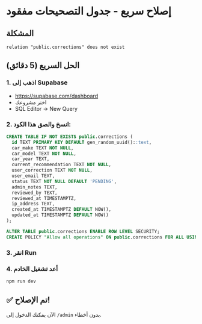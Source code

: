 # إصلاح سريع - جدول التصحيحات مفقود

## المشكلة
```
relation "public.corrections" does not exist
```

## الحل السريع (5 دقائق)

### 1. اذهب إلى Supabase
- https://supabase.com/dashboard
- اختر مشروعك
- SQL Editor → New Query

### 2. انسخ والصق هذا الكود:
```sql
CREATE TABLE IF NOT EXISTS public.corrections (
  id TEXT PRIMARY KEY DEFAULT gen_random_uuid()::text,
  car_make TEXT NOT NULL,
  car_model TEXT NOT NULL,
  car_year TEXT,
  current_recommendation TEXT NOT NULL,
  user_correction TEXT NOT NULL,
  user_email TEXT,
  status TEXT NOT NULL DEFAULT 'PENDING',
  admin_notes TEXT,
  reviewed_by TEXT,
  reviewed_at TIMESTAMPTZ,
  ip_address TEXT,
  created_at TIMESTAMPTZ DEFAULT NOW(),
  updated_at TIMESTAMPTZ DEFAULT NOW()
);

ALTER TABLE public.corrections ENABLE ROW LEVEL SECURITY;
CREATE POLICY "Allow all operations" ON public.corrections FOR ALL USING (true);
```

### 3. انقر Run

### 4. أعد تشغيل الخادم
```bash
npm run dev
```

## ✅ تم الإصلاح!
الآن يمكنك الدخول إلى `/admin` بدون أخطاء.